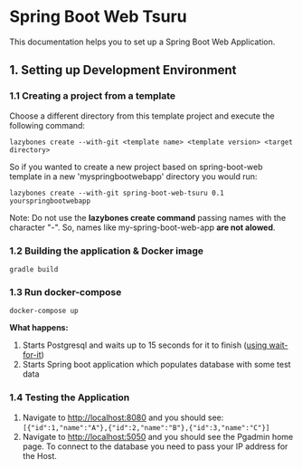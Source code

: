 # Spring Boot Web Tsuru

This documentation helps you to set up a Spring Boot Web Application.

## 1. Setting up Development Environment

### 1.1 Creating a project from a template

Choose a different directory from this template project and execute the following command:

`lazybones create --with-git <template name> <template version> <target directory>`

So if you wanted to create a new project based on spring-boot-web template in a new 'myspringbootwebapp' directory you would run:

`lazybones create --with-git spring-boot-web-tsuru 0.1 yourspringbootwebapp`

Note: Do not use the **lazybones create command** passing names with the character "-". So, names like my-spring-boot-web-app **are not alowed**.

### 1.2 Building the application & Docker image

`gradle build`

### 1.3 Run docker-compose

`docker-compose up`

**What happens:**

1. Starts Postgresql and waits up to 15 seconds for it to finish ([using wait-for-it](https://github.com/vishnubob/wait-for-it))
2. Starts Spring boot application which populates database with some test data

### 1.4 Testing the Application

1. Navigate to <http://localhost:8080> and you should see: `[{"id":1,"name":"A"},{"id":2,"name":"B"},{"id":3,"name":"C"}]`
2. Navigate to <http://localhost:5050> and you should see the Pgadmin home page. To connect to the database you need to pass your IP address for the Host.